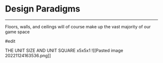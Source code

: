 # Design Paradigms
---
Floors, walls, and ceilings will of course make up the vast majority of our game space


#edit

THE UNIT SIZE AND UNIT SQUARE x5x5x1
![[Pasted image 20221124163536.png]]